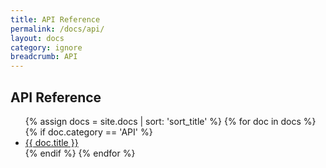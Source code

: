 ```yaml
---
title: API Reference
permalink: /docs/api/
layout: docs
category: ignore
breadcrumb: API
---
```


<h2 class="docs-heading pb-3 mb-3"><span class="mega-octicon octicon-book pr-3"></span>API Reference</h2>

<ul class="docs-list">
{% assign docs = site.docs | sort: 'sort_title' %}
{% for doc in docs %}
  {% if doc.category == 'API' %}
    <li>
      <a href="{{ site.baseurl }}{{ doc.url }}">{{ doc.title }}</a>
      <!-- <span class="excerpt">{{ doc.content | strip_html | truncatewords: 50 }}</span> -->
    </li>
  {% endif %}
{% endfor %}
</ul>
